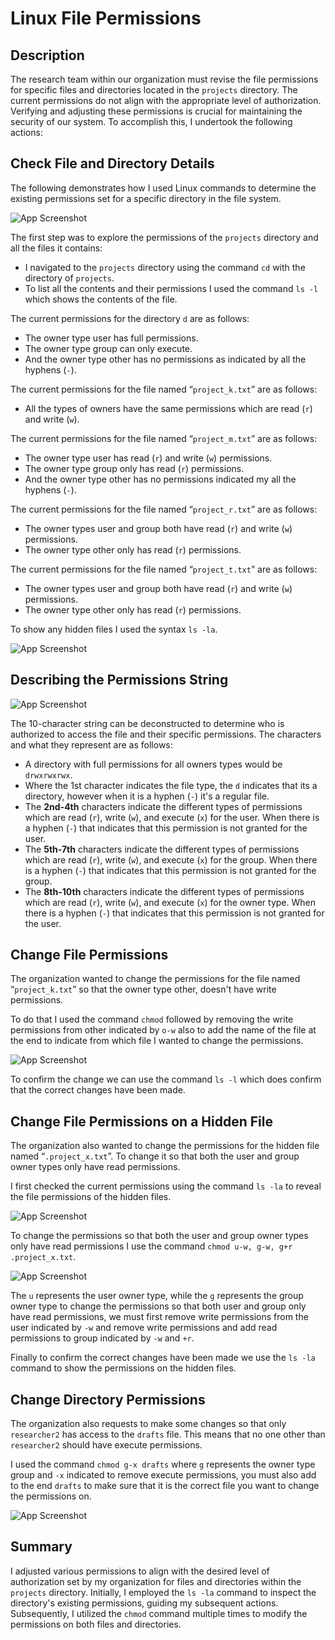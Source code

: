 
# Linux File Permissions



## Description
The research team within our organization must revise the file permissions for specific files and directories located in the `projects` directory. The current permissions do not align with the appropriate level of authorization. Verifying and adjusting these permissions is crucial for maintaining the security of our system. To accomplish this, I undertook the following actions:

## Check File and Directory Details
The following demonstrates how I used Linux commands to determine the existing permissions set for a specific directory in the file system.


![App Screenshot](https://i.imgur.com/wfYzAFF.jpg)

The first step was to explore the permissions of the  `projects`  directory and all the files it contains:
- I navigated to the `projects` directory using the command `cd`  with the directory of `projects`.
- To list all the contents and their permissions I used the command  `ls -l` which shows the contents of the file. 

The current permissions for the directory `d`  are as follows: 
- The owner type user has full permissions.
- The owner type group can only execute.
- And the owner type other has no permissions as indicated by all the hyphens (`-`).

The current permissions for the file named “`project_k.txt`” are as follows:
- All the types of owners have the same permissions which are read (`r`) and write (`w`).

The current permissions for the file named “`project_m.txt`” are as follows:
- The owner type user has read (`r`) and write (`w`) permissions.
- The owner type group only has  read (`r`) permissions.
- And the owner type other has no permissions indicated my all the hyphens (`-`).

The current permissions for the file named “`project_r.txt`” are as follows:
- The owner types user and group both have read (`r`) and write (`w`) permissions.
- The owner type other only has read (`r`) permissions.

The current permissions for the file named “`project_t.txt`” are as follows:
- The owner types user and group both have read (`r`) and write (`w`) permissions.
- The owner type other only has read (`r`) permissions.


To show any hidden files I used the syntax `ls -la`. 

![App Screenshot](https://i.imgur.com/RcAPBu6.jpg)


## Describing the Permissions String

![App Screenshot](https://i.imgur.com/wfYzAFF.jpg)

The 10-character string can be deconstructed to determine who is authorized to access the
file and their specific permissions. The characters and what they represent are as follows:

- A directory with full permissions for all owners types would be `drwxrwxrwx`.
- Where the 1st character indicates the file type, the `d` indicates that its a directory, however when it is a hyphen (`-`) it's a regular file.
- The **2nd-4th** characters indicate the different types of permissions which are read (`r`), write (`w`), and execute (`x`) for the user. When there is a hyphen (`-`) that indicates that this permission is not granted for the user.
- The **5th-7th** characters indicate the different types of permissions which are read (`r`), write (`w`), and execute (`x`) for the group. When there is a hyphen (`-`) that indicates that this permission is not granted for the group.
- The **8th-10th** characters indicate the different types of permissions which are read (`r`), write (`w`), and execute (`x`) for the owner type. When there is a hyphen (`-`) that indicates that this permission is not granted for the user.

## Change File Permissions

The organization wanted to change the permissions for the file named “`project_k.txt`” so that the owner type other, doesn't have write permissions. 

To do that I used the command `chmod` followed by removing the write permissions from other indicated by `o-w` also to add the name of the file at the end to indicate from which file I wanted to change the permissions. 

![App Screenshot](https://i.imgur.com/qLjq6Zp.jpg)

To confirm the change we can use the command `ls -l` which does confirm that the correct changes have been made.

## Change File Permissions on a Hidden File

The organization also wanted to change the permissions for the hidden file named “`.project_x.txt`”. To change it so that both the user and group owner types only have read permissions. 

I first checked the current permissions using the command `ls -la` to reveal the file permissions of the hidden files. 


![App Screenshot](https://i.imgur.com/kdn6NXR.jpg)

To change the permissions so that both the user and group owner types only have read permissions I use the command `chmod u-w, g-w, g+r .project_x.txt`. 

![App Screenshot](https://i.imgur.com/cRGQ0JS.jpg)

The `u`  represents the user owner type, while the `g` represents the group owner type to change the permissions so that both user and group only have read permissions, we must first remove write permissions from the user indicated by `-w` and remove write permissions and add read permissions to group indicated by `-w` and `+r`.

Finally to confirm the correct changes have been made we use the `ls -la` command to show the permissions on the hidden files. 


## Change Directory Permissions

The organization also requests to make some changes so that only `researcher2` has access to the `drafts` file. This means that no one other than  `researcher2` should have execute permissions.

I used the command `chmod g-x drafts`  where `g` represents the owner type group and `-x` indicated to remove execute permissions, you must also add to the end `drafts` to make sure that it is the correct file you want to change the permissions on.


![App Screenshot](https://i.imgur.com/dO0gM5V.jpg)
## Summary

I adjusted various permissions to align with the desired level of authorization set by my organization for files and directories within the `projects` directory. Initially, I employed the `ls -la` command to inspect the directory's existing permissions, guiding my subsequent actions. Subsequently, I utilized the `chmod` command multiple times to modify the permissions on both files and directories.
